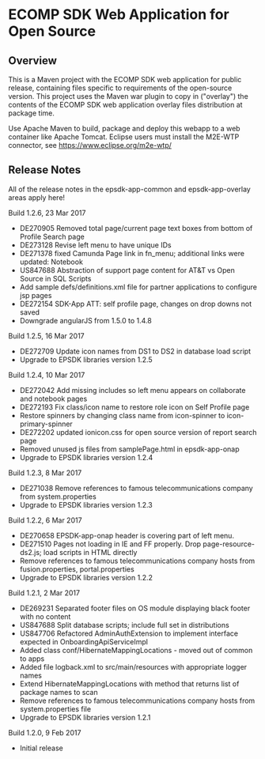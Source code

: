 # ECOMP SDK Web Application for Open Source

## Overview

This is a Maven project with the ECOMP SDK web application for public release,
containing files specific to requirements of the open-source version.  This 
project uses the Maven war plugin to copy in ("overlay") the contents of the 
ECOMP SDK web application overlay files distribution at package time.

Use Apache Maven to build, package and deploy this webapp to a web container
like Apache Tomcat.  Eclipse users must install the M2E-WTP connector, see 
https://www.eclipse.org/m2e-wtp/

## Release Notes 

All of the release notes in the epsdk-app-common and epsdk-app-overlay areas apply here!

Build 1.2.6, 23 Mar 2017
- DE270905 Removed total page/current page text boxes from bottom of Profile Search page
- DE273128 Revise left menu to have unique IDs
- DE271378 fixed Camunda Page link in fn_menu; additional links were updated: Notebook
- US847688 Abstraction of support page content for AT&T vs Open Source in SQL Scripts
- Add sample defs/definitions.xml file for partner applications to configure jsp pages
- DE272154 SDK-App ATT: self profile page, changes on drop downs not saved
- Downgrade angularJS from 1.5.0 to 1.4.8

Build 1.2.5, 16 Mar 2017
- DE272709 Update icon names from DS1 to DS2 in database load script
- Upgrade to EPSDK libraries version 1.2.5

Build 1.2.4, 10 Mar 2017
- DE272042 Add missing includes so left menu appears on collaborate and notebook pages
- DE272193 Fix class/icon name to restore role icon on Self Profile page
- Restore spinners by changing class name from icon-spinner to icon-primary-spinner
- DE272202 updated ionicon.css for open source version of report search page
- Removed unused js files from samplePage.html in epsdk-app-onap
- Upgrade to EPSDK libraries version 1.2.4

Build 1.2.3, 8 Mar 2017
- DE271038 Remove references to famous telecommunications company from system.properties
- Upgrade to EPSDK libraries version 1.2.3

Build 1.2.2, 6 Mar 2017
- DE270658 EPSDK-app-onap header is covering part of left menu.
- DE271510 Pages not loading in IE and FF properly. Drop page-resource-ds2.js; load scripts in HTML directly
- Remove references to famous telecommunications company hosts from fusion.properties, portal.properties
- Upgrade to EPSDK libraries version 1.2.2

Build 1.2.1, 2 Mar 2017
- DE269231 Separated footer files on OS module displaying black footer with no content
- US847688 Split database scripts; include full set in distributions
- US847706 Refactored AdminAuthExtension to implement interface expected in OnboardingApiServiceImpl 
- Added class conf/HibernateMappingLocations - moved out of common to apps
- Added file logback.xml to src/main/resources with appropriate logger names
- Extend HibernateMappingLocations with method that returns list of package names to scan
- Remove references to famous telecommunications company hosts from system.properties file
- Upgrade to EPSDK libraries version 1.2.1

Build 1.2.0, 9 Feb 2017
- Initial release
